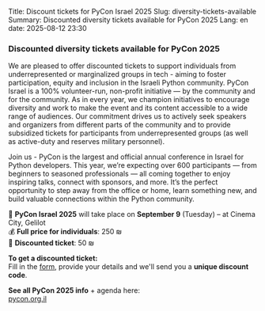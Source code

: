 Title: Discount tickets for PyCon Israel 2025
Slug: diversity-tickets-available
Summary: Discounted diversity tickets available for PyCon 2025
Lang: en
date: 2025-08-12 23:30

### Discounted diversity tickets available for PyCon 2025

We are pleased to offer discounted tickets to support individuals from
underrepresented or marginalized groups in tech - aiming to foster
participation, equity and inclusion in the Israeli Python community.
PyCon Israel is a 100% volunteer-run, non-profit initiative — by the
community and for the community.  As in every year, we champion
initiatives to encourage diversity and work to make the event and its
content accessible to a wide range of audiences.  Our commitment
drives us to actively seek speakers and organizers from different
parts of the community and to provide subsidized tickets for
participants from underrepresented groups (as well as active-duty and
reserves military personnel).

Join us - PyCon is the largest and official annual conference in
Israel for Python developers. This year, we’re expecting over 600
participants — from beginners to seasoned professionals — all coming
together to enjoy inspiring talks, connect with sponsors, and
more. It’s the perfect opportunity to step away from the office or
home, learn something new, and build valuable connections within the
Python community.

📍 **PyCon Israel 2025** will take place on **September 9** (Tuesday) – at Cinema City, Gelilot  
💰 **Full price for individuals**: 250 ₪  
🎫 **Discounted ticket**: 50 ₪

**To get a discounted ticket:**  
Fill in the [form](https://docs.google.com/forms/d/e/1FAIpQLSc2pjCa8UiVXQ_WLZPrPWPXlgauVjeUWcXNCihQ0_7lJ5X2rQ/viewform), provide your details and we'll send you a **unique discount code**. 

**See all PyCon 2025 info** + agenda here:  
[pycon.org.il](https://pycon.org.il)
